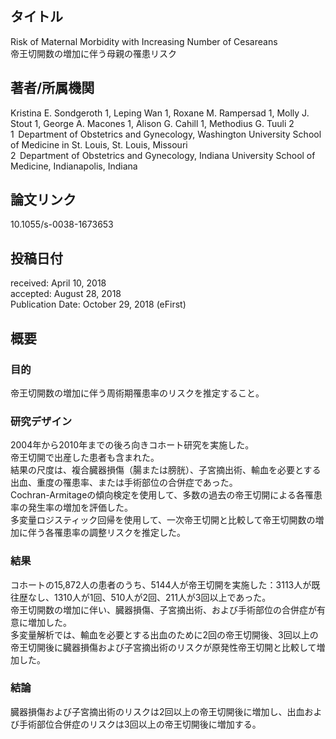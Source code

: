 ## タイトル
Risk of Maternal Morbidity with Increasing Number of Cesareans  
帝王切開数の増加に伴う母親の罹患リスク

## 著者/所属機関
Kristina E. Sondgeroth 1, Leping Wan 1, Roxane M. Rampersad 1, Molly J. Stout 1, George A. Macones 1, Alison G. Cahill 1, Methodius G. Tuuli 2  
1  Department of Obstetrics and Gynecology, Washington University School of Medicine in St. Louis, St. Louis, Missouri  
2  Department of Obstetrics and Gynecology, Indiana University School of Medicine, Indianapolis, Indiana

## 論文リンク
10.1055/s-0038-1673653

## 投稿日付
received: April 10, 2018  
accepted: August 28, 2018  
Publication Date: October 29, 2018 (eFirst)

## 概要
### 目的
帝王切開数の増加に伴う周術期罹患率のリスクを推定すること。

### 研究デザイン
2004年から2010年までの後ろ向きコホート研究を実施した。  
帝王切開で出産した患者も含まれた。  
結果の尺度は、複合臓器損傷（腸または膀胱）、子宮摘出術、輸血を必要とする出血、重度の罹患率、または手術部位の合併症であった。  
Cochran-Armitageの傾向検定を使用して、多数の過去の帝王切開による各罹患率の発生率の増加を評価した。  
多変量ロジスティック回帰を使用して、一次帝王切開と比較して帝王切開数の増加に伴う各罹患率の調整リスクを推定した。

### 結果
コホートの15,872人の患者のうち、5144人が帝王切開を実施した：3113人が既往歴なし、1310人が1回、510人が2回、211人が3回以上であった。  
帝王切開数の増加に伴い、臓器損傷、子宮摘出術、および手術部位の合併症が有意に増加した。  
多変量解析では、輸血を必要とする出血のために2回の帝王切開後、3回以上の帝王切開後に臓器損傷および子宮摘出術のリスクが原発性帝王切開と比較して増加した。

### 結論
臓器損傷および子宮摘出術のリスクは2回以上の帝王切開後に増加し、出血および手術部位合併症のリスクは3回以上の帝王切開後に増加する。
